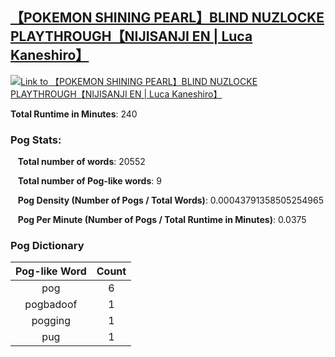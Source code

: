 ## [【POKEMON SHINING PEARL】BLIND NUZLOCKE PLAYTHROUGH【NIJISANJI EN | Luca Kaneshiro】](https://www.youtube.com/watch?v=YAPgOmwzdM4)
[![Link to 【POKEMON SHINING PEARL】BLIND NUZLOCKE PLAYTHROUGH【NIJISANJI EN | Luca Kaneshiro】](https://img.youtube.com/vi/YAPgOmwzdM4/0.jpg)](https://www.youtube.com/watch?v=YAPgOmwzdM4)

**Total Runtime in Minutes**: 240

### **Pog Stats:**

&nbsp;&nbsp;&nbsp;**Total number of words**: 20552

&nbsp;&nbsp;&nbsp;**Total number of Pog-like words**: 9

&nbsp;&nbsp;&nbsp;**Pog Density (Number of Pogs / Total Words)**: 0.00043791358505254965

&nbsp;&nbsp;&nbsp;**Pog Per Minute (Number of Pogs / Total Runtime in Minutes)**: 0.0375

### **Pog Dictionary**
**Pog-like Word** | **Count**|
:---: | :---:
pog | 6
pogbadoof | 1
pogging | 1
pug | 1


